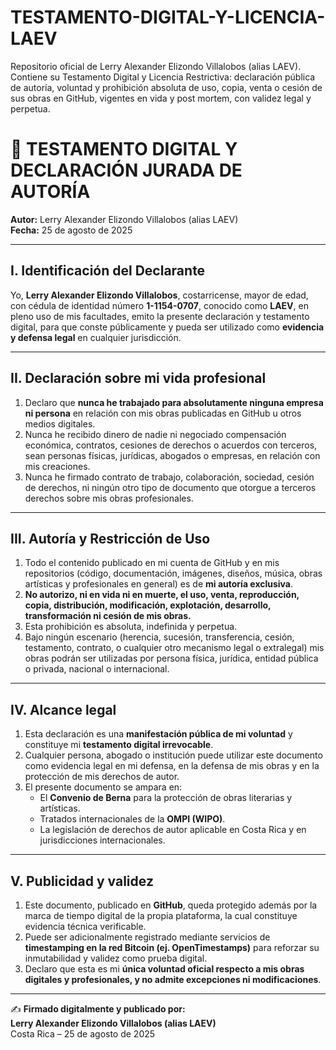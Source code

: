# TESTAMENTO-DIGITAL-Y-LICENCIA-LAEV
Repositorio oficial de Lerry Alexander Elizondo Villalobos (alias LAEV). Contiene su Testamento Digital y Licencia Restrictiva: declaración pública de autoría, voluntad y prohibición absoluta de uso, copia, venta o cesión de sus obras en GitHub, vigentes en vida y post mortem, con validez legal y perpetua.


# 📜 TESTAMENTO DIGITAL Y DECLARACIÓN JURADA DE AUTORÍA
**Autor:** Lerry Alexander Elizondo Villalobos (alias LAEV)  
**Fecha:** 25 de agosto de 2025  

---

## I. Identificación del Declarante
Yo, **Lerry Alexander Elizondo Villalobos**, costarricense, mayor de edad, con cédula de identidad número **1-1154-0707**, conocido como **LAEV**, en pleno uso de mis facultades, emito la presente declaración y testamento digital, para que conste públicamente y pueda ser utilizado como **evidencia y defensa legal** en cualquier jurisdicción.  

---

## II. Declaración sobre mi vida profesional
1. Declaro que **nunca he trabajado para absolutamente ninguna empresa ni persona** en relación con mis obras publicadas en GitHub u otros medios digitales.  
2. Nunca he recibido dinero de nadie ni negociado compensación económica, contratos, cesiones de derechos o acuerdos con terceros, sean personas físicas, jurídicas, abogados o empresas, en relación con mis creaciones.  
3. Nunca he firmado contrato de trabajo, colaboración, sociedad, cesión de derechos, ni ningún otro tipo de documento que otorgue a terceros derechos sobre mis obras profesionales.  

---

## III. Autoría y Restricción de Uso
1. Todo el contenido publicado en mi cuenta de GitHub y en mis repositorios (código, documentación, imágenes, diseños, música, obras artísticas y profesionales en general) es de **mi autoría exclusiva**.  
2. **No autorizo, ni en vida ni en muerte, el uso, venta, reproducción, copia, distribución, modificación, explotación, desarrollo, transformación ni cesión de mis obras.**  
3. Esta prohibición es absoluta, indefinida y perpetua.  
4. Bajo ningún escenario (herencia, sucesión, transferencia, cesión, testamento, contrato, o cualquier otro mecanismo legal o extralegal) mis obras podrán ser utilizadas por persona física, jurídica, entidad pública o privada, nacional o internacional.  

---

## IV. Alcance legal
1. Esta declaración es una **manifestación pública de mi voluntad** y constituye mi **testamento digital irrevocable**.  
2. Cualquier persona, abogado o institución puede utilizar este documento como evidencia legal en mi defensa, en la defensa de mis obras y en la protección de mis derechos de autor.  
3. El presente documento se ampara en:  
   - El **Convenio de Berna** para la protección de obras literarias y artísticas.  
   - Tratados internacionales de la **OMPI (WIPO)**.  
   - La legislación de derechos de autor aplicable en Costa Rica y en jurisdicciones internacionales.  

---

## V. Publicidad y validez
1. Este documento, publicado en **GitHub**, queda protegido además por la marca de tiempo digital de la propia plataforma, la cual constituye evidencia técnica verificable.  
2. Puede ser adicionalmente registrado mediante servicios de **timestamping en la red Bitcoin (ej. OpenTimestamps)** para reforzar su inmutabilidad y validez como prueba digital.  
3. Declaro que esta es mi **única voluntad oficial respecto a mis obras digitales y profesionales, y no admite excepciones ni modificaciones**.  

---

✍️ **Firmado digitalmente y publicado por:**  
**Lerry Alexander Elizondo Villalobos (alias LAEV)**  
Costa Rica – 25 de agosto de 2025
